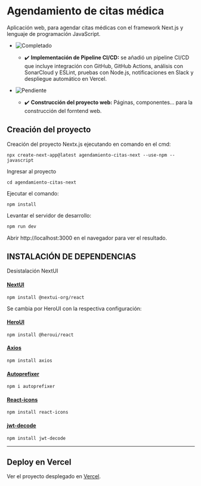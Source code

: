# Agendamiento de citas médica
Aplicación web, para agendar citas médicas con el framework Next.js y lenguaje de programación JavaScript.

- ![Completado](https://img.shields.io/badge/status-completado-brightgreen)
  - ✔️ **Implementación de Pipeline CI/CD:** se añadió un pipeline CI/CD que incluye integración con GitHub, GitHub Actions, análisis con SonarCloud y ESLint, pruebas con Node.js, notificaciones en Slack y despliegue automático en Vercel.

- ![Pendiente](https://img.shields.io/badge/status-pendiente-orange)
  - ✔️ **Construcción del proyecto web:** Páginas, componentes... para la construcción del forntend web.

## Creación del proyecto
Creación del proyecto Nextx.js ejecutando en comando en el cmd:

    npx create-next-app@latest agendamiento-citas-next --use-npm --javascript

Ingresar al proyecto 

    cd agendamiento-citas-next

Ejecutar el comando:

    npm install

Levantar el servidor de desarrollo:

```bash
npm run dev
```

Abrir http://localhost:3000 en el navegador para ver el resultado.

## INSTALACIÓN DE DEPENDENCIAS
Desistalación NextUI

#### [NextUI](https://nextui.org/docs/guide/installation)
    
	npm install @nextui-org/react

Se cambia por HeroUI con la respectiva configuración:

#### [HeroUI](https://www.heroui.com/)
    
	npm install @heroui/react

#### [Axios](https://www.npmjs.com/package/axios)
    
	npm install axios

#### [Autoprefixer](https://www.npmjs.com/package/autoprefixer)

    npm i autoprefixer

#### [React-icons](https://www.npmjs.com/package/react-icons)

    npm install react-icons

#### [jwt-decode](https://www.npmjs.com/package/jwt-decode)

    npm install jwt-decode

---


## Deploy en Vercel

Ver el proyecto desplegado en [Vercel](https://agendamiento-cita-next.vercel.app/).
